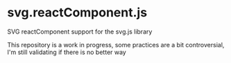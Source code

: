 # svg.reactComponent.js
SVG reactComponent support for the svg.js library


This repository is a work in progress,
some practices are a bit controversial, I'm still validating if there is no better way
